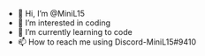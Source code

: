 - 👋 Hi, I’m @MiniL15
- 👀 I’m interested in coding
- 🌱 I’m currently learning to code
- 📫 How to reach me using Discord-MiniL15#9410

<!---
MiniL15/MiniL15 is a ✨ special ✨ repository because its `README.md` (this file) appears on your GitHub profile.
You can click the Preview link to take a look at your changes.
--->
